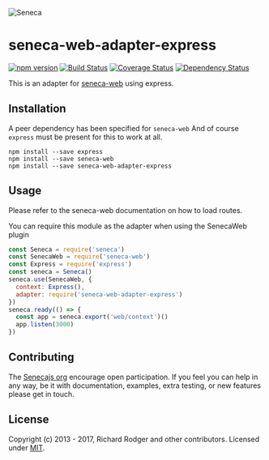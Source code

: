 ![Seneca][Logo]

# seneca-web-adapter-express

[![npm version][npm-badge]][npm-url]
[![Build Status][travis-badge]][travis-url]
[![Coverage Status][coveralls-badge]][coveralls-url]
[![Dependency Status][david-badge]][david-url]

This is an adapter for [seneca-web](https://github.com/senecajs/seneca-web/) using express.

## Installation

A peer dependency has been specified for `seneca-web`
And of course `express` must be present for this to work at all.

```
npm install --save express
npm install --save seneca-web
npm install --save seneca-web-adapter-express
```

## Usage

Please refer to the seneca-web documentation on how to load routes.

You can require this module as the adapter when using the SenecaWeb plugin

```js
const Seneca = require('seneca')
const SenecaWeb = require('seneca-web')
const Express = require('express')
const seneca = Seneca()
seneca.use(SenecaWeb, {
  context: Express(),
  adapter: require('seneca-web-adapter-express')
})
seneca.ready(() => {
  const app = seneca.export('web/context')()
  app.listen(3000)
})
```

## Contributing
The [Senecajs org][] encourage open participation. If you feel you can help in any way,
be it with documentation, examples, extra testing, or new features please get in touch.

## License
Copyright (c) 2013 - 2017, Richard Rodger and other contributors.
Licensed under [MIT][].

[Sponsor]: http://nearform.com
[Logo]: http://senecajs.org/files/assets/seneca-logo.png
[npm-badge]: https://badge.fury.io/js/seneca-web-adapter-express.svg
[npm-url]: https://badge.fury.io/js/seneca-web-adapter-express
[travis-badge]: https://travis-ci.org/senecajs/seneca-web-adapter-express.svg?branch=master
[travis-url]: https://travis-ci.org/senecajs/seneca-web-adapter-express
[coveralls-badge]: https://coveralls.io/repos/github/senecajs/seneca-web-adapter-express/badge.svg?branch=master
[coveralls-url]: https://coveralls.io/github/senecajs/seneca-web-adapter-express?branch=master
[david-badge]: https://david-dm.org/senecajs/seneca-web-adapter-express.svg
[david-url]: https://david-dm.org/senecajs/seneca-web-adapter-express
[Senecajs org]: https://github.com/senecajs/
[MIT]: ./LICENSE